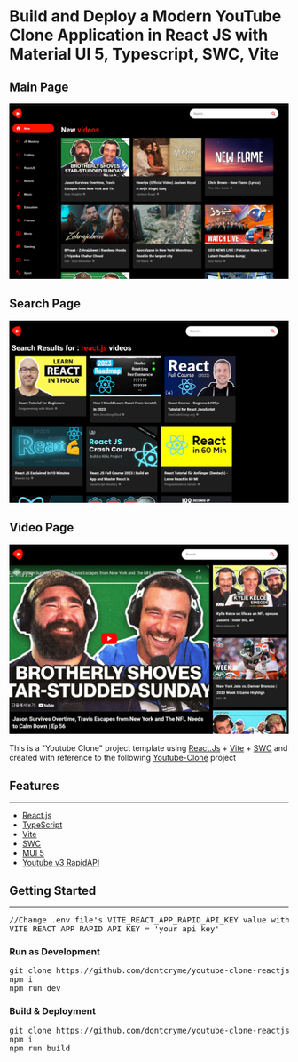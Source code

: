 # Build and Deploy a Modern YouTube Clone Application in React JS with Material UI 5, Typescript, SWC, Vite

## Main Page
![Main](https://github.com/dontcryme/youtube-clone-reactjs-swc-vite-template/blob/main/capture/main.jpg?raw=true)

## Search Page
![Search](https://github.com/dontcryme/youtube-clone-reactjs-swc-vite-template/blob/main/capture/search.png?raw=true)

## Video Page
![Video](https://github.com/dontcryme/youtube-clone-reactjs-swc-vite-template/blob/main/capture/video.png?raw=true)

This is a "Youtube Clone" project template using <a href="https://react.dev/" rel="nofollow">React.Js</a> + <a href="https://vitejs.dev/" rel="nofollow">Vite</a> + <a href="https://swc.rs/" rel="nofollow">SWC</a> and created with reference to the following <a href="https://github.com/adrianhajdin/project_youtube_clone" rel="nofollow">Youtube-Clone</a> project

## Features

---
- <a href="https://react.dev/" rel="nofollow">React.js</a>
- <a href="https://www.typescriptlang.org/" rel="nofollow">TypeScript</a>
- <a href="https://vitejs.dev/" rel="nofollow">Vite</a>
- <a href="https://swc.rs/" rel="nofollow">SWC</a>
- <a href="https://mui.com/" rel="nofollow">MUI 5</a>
- <a href="https://rapidapi.com/ytdlfree/api/youtube-v31/" rel="nofollow">Youtube v3 RapidAPI</a>

## Getting Started

---
<pre>
//Change .env file's VITE_REACT_APP_RAPID_API_KEY value with you Rapid API_KEY
VITE_REACT_APP_RAPID_API_KEY = 'your_api_key'
</pre>

### Run as Development
<pre>
git clone https://github.com/dontcryme/youtube-clone-reactjs-swc-vite-template.git
npm i
npm run dev
</pre>

### Build & Deployment
<pre>
git clone https://github.com/dontcryme/youtube-clone-reactjs-swc-vite-template.git
npm i
npm run build
</pre>